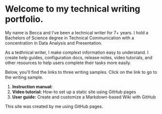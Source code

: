 # Welcome to my technical writing portfolio. 

<p>My name is Becca and I've been a technical writer for 7+ years. I hold a Bachelors of Science degree in Technical Communication with a concentration in Data Analysis and Presentation.  
  
As a tedhnical writer, I make complext information easy to understand. I create help guides, configuration docs, release notes, video tutorials, and other resources to help users complete their tasks more easily. 

<p>Below, you'll find the links to three writing samples. Click on the link to go to the writing sample. 
<ol>
  <li>  <b>Instruction manual:</b> </li>
  <li> <b>Video tutorial:</b> How-to set up a static site using GitHub pages </li>
  <li> <b>User guide:</b> Create and customize a Markdown-based Wiki with GitHub
</li>
</ol>
  
</p>

<p>This site was created by me using GitHub pages.</p>
